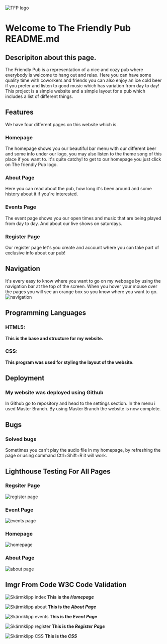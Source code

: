 ![TFP logo](https://github.com/Oscar5p/Project1-The-Friendly-Pub/assets/166016267/4c793fd3-b2d9-4546-80bb-19abb6ca087d)

# Welcome to The Friendly Pub README.md

## Descripiton about this page. 

The Friendly Pub is a representation of a nice and cozy pub where everybody is welcome to hang out and relax.
Here you can have some quality time with coworkers and friends you can also enjoy an ice cold beer if you prefer and listen to good music which has variation from day to day!
This project is a simple website and a simple layout for a pub which includes a list of different things.

## Features

We have four different pages on this website which is.

### Homepage 
The homepage shows you our beautiful bar menu with our different beer and some info under our logo, you may also listen to the theme song of this place if you want to. it's quite catchy!
to get to our homepage you just click on The friendly Pub logo.

### About Page
Here you can read about the pub, how long it's been around and some history about it if you're interested. 

### Events Page
The event page shows you our open times and music that are being played from day to day. And about our live shows on saturdays.

### Register Page
Our register page let's you create and account where you can take part of exclusive info about our pub!


## Navigation

It's every easy to know where you want to go on my webpage by using the navigation bar at the top of the screen.
When you hover your mouse over the pages you will see an orange box so you know where you want to go.
![navigation](https://github.com/Oscar5p/Project1-The-Friendly-Pub/assets/166016267/e3eec7a4-6de6-46fb-bc4a-a36357492252)


## Programming Languages

### HTML5: 
****This is the base and structure for my website.****

### CSS:
****This program was used for styling the layout of the website.****


## Deployment
### My website was deployed using Github

In Github go to repository and head to the settings section.
In the menu i used Master Branch.
By using Master Branch the website is now complete.


## Bugs 
### Solved bugs
Sometimes you can't play the audio file in my homepage, by refreshing the page or using command Ctrl+Shift+R it will work.


## Lighthouse Testing For All Pages

### Regsiter Page
![register page](https://github.com/Oscar5p/Project1-The-Friendly-Pub/assets/166016267/b7133522-b476-48e1-97dd-895cfe450235)

### Event Page
![events page](https://github.com/Oscar5p/Project1-The-Friendly-Pub/assets/166016267/bd9c78ef-e4a3-413a-9339-7a1e623afeaf)

### Homepage
![homepage](https://github.com/Oscar5p/Project1-The-Friendly-Pub/assets/166016267/cd6d4d33-fbe5-4d96-9474-497385bc83d5)

### About Page
![about page](https://github.com/Oscar5p/Project1-The-Friendly-Pub/assets/166016267/ba7bd7ef-7a8e-4930-a8f7-f815ee1a664b)





## Imgr From Code W3C Code Validation

![Skärmklipp index](https://github.com/Oscar5p/Project1-The-Friendly-Pub/assets/166016267/ab66a1d1-9bdb-4cf5-b2d3-76d21f59fa2d)
**This is the _Homepage_**


![Skärmklipp about](https://github.com/Oscar5p/Project1-The-Friendly-Pub/assets/166016267/eae4ea47-0349-4fac-a0f2-9fccefb0c4e6)
**This is the _About Page_**


![Skärmklipp events](https://github.com/Oscar5p/Project1-The-Friendly-Pub/assets/166016267/69959df6-3f12-4137-ae16-4e2fabb251b1)
**This is the _Event Page_**


![Skärmklipp register](https://github.com/Oscar5p/Project1-The-Friendly-Pub/assets/166016267/76f92363-f6aa-488b-bbe6-90375baad1b3)
**This is the _Register Page_**


![Skärmklipp CSS](https://github.com/Oscar5p/Project1-The-Friendly-Pub/assets/166016267/e117a2a1-214a-4ef0-a1e9-b5723f6a0977)
**This is the _CSS_**






